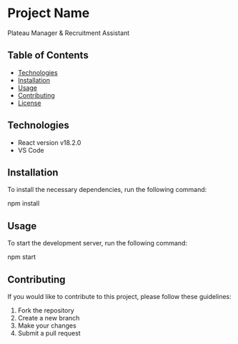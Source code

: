 
 # Project Name

Plateau Manager & Recruitment Assistant


## Table of Contents

- [Technologies](#technologies)
- [Installation](#installation)
- [Usage](#usage)
- [Contributing](#contributing)
- [License](#license)

## Technologies

- React version v18.2.0
- VS Code


## Installation

To install the necessary dependencies, run the following command:

npm install



## Usage

To start the development server, run the following command:

npm start



## Contributing

If you would like to contribute to this project, please follow these guidelines:

1. Fork the repository
2. Create a new branch
3. Make your changes
4. Submit a pull request
